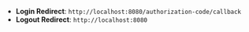 * **Login Redirect**: `http://localhost:8080/authorization-code/callback`
* **Logout Redirect**: `http://localhost:8080`